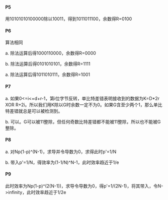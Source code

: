 #### P5

用10101010100000除以10011，得到1011011100，余数得R=0100

#### P6

算法相同

a. 除法运算后得1000110000，余数得R=0000

b. 除法运算后得0101010101，余数得R=1111

a. 除法运算后得1011010111，余数得R=1001

#### P7

a. 如果0<=i<=d+r-1，第i位字节反转，单比特差错表明接收到的数据为K=D*2r XOR R+2i。所以我们用K除以G时余数一定不为0。如果G含至少两个1，那么单比特差错就总是可以被检测到。

b. 可以。G可以被11整除，但任何奇数比特差错都不能被11整除，所以也不能被G整除。

#### P8

a. 对Np(1-p)^(N-1)，求导并令导数为0，求得此时p'=1/N

b. 带入p'=1/N，得效率为(1-1/N)^N-1，此时效率趋近于1/e

#### P9

此时效率为Np(1-p)^(2(N-1))，求导令导数为0，得p'=1/(2N-1)，将其带入，令N->infinity，此时效率趋近于1/2e

